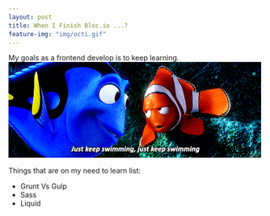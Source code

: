 ```yaml
---
layout: post
title: When I Finish Bloc.io ...?
feature-img: "img/octi.gif"
---
```


My goals as a frontend develop is to keep learning.
![Hang In There Image](/img/swimming.gif)

Things that are on my need to learn list:

* Grunt Vs Gulp
* Sass
* Liquid



